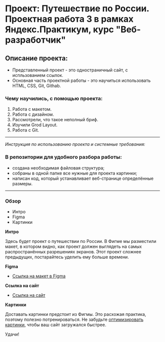 # **Проект: Путешествие по России. Проектная работа 3 в рамках Яндекс.Практикум, курс "Веб-разработчик"**
## **Описание проекта:**
  * Представленный проект - это одностраничный сайт, с испльзованием ссылок.
  * Основная часть проектной работы - это научиться использовать HTML, CSS, Git, Githab.
  ### **Чему научились, с помощью проекта:**
  1. Работа с макетом.
  2. Работа с дизайном.
  3. Рассмотрели, что такое неполный бриф.
  4. Изучили Grod Layout.
  5. Работа с Git.
  ---
  *Инструкция по использованию проекта и системные требования:*
  ### **В репозитории для удобного разбора работы:**
  * создана необходимая файловая структура;
  * собраны в одной папке все нужные для проекта картинки;
  * написан код, который устанавливает веб-странице определённые размеры.
  
  ---
### Обзор
* Интро
* Figma
* Картинки

**Интро**

Здесь будет проект о путешествии по России.
В Фигме мы разместили макет, в котором видно, как проект должен выглядеть на самых распространённых разрешениях экранов.
Этот проект сложнее предыдущих, постарайтесь уделить ему больше времени.

**Figma**

* [Ссылка на макет в Figma](https://www.figma.com/file/5S2WSbEFL6awjVWJ0NWL8Q/Sprint-3_-Russia-_-desktop-mobile?node-id=28503%3A0)

**Ссылка на сайт**

* [Ссылка на сайт](https://harats15061.github.io/russian-travel/index.html)

**Картинки**

Доставать картинки предстоит из Фигмы. Это расхожая практика, поэтому полезно потренироваться.
Не забудьте [оптимизировать картинки](https://tinypng.com/), чтобы ваш сайт загружался быстрее.

Удачи!
